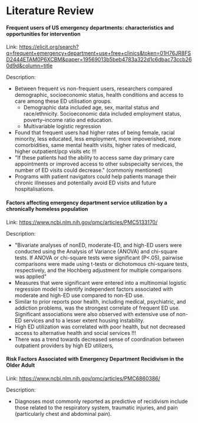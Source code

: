 # Literature Review


#### Frequent users of US emergency departments: characteristics and opportunities for intervention

Link: <https://elicit.org/search?q=frequent+emergency+department+use+free+clinics&token=01H76JR8FSD2444ETAM0P6XCBM&paper=19569013b5beb4783a322d1c6dbac73ccb260d9d&column=title>

Description: 
- Between frequent vs non-frequent users, researchers compared demographic, socioeconomic status, health conditions and access to care among these ED utilisation groups.
  - Demographic data included age, sex, marital status and race/ethnicity. Socioeconomic data included employment status, poverty–income ratio and education.
  - Multivariable logistic regression
- Found that frequent users had higher rates of being female, racial minority, less educated, less employment, more impoverished, more comorbidities, same mental health
  visits, higher rates of medicaid, higher outpatient/pcp visits etc !!!
- "If these patients had the ability to access same day primary care appointments or improved access to other subspecialty services, the number of ED visits could decrease." (commonly mentioned)
- Programs with patient navigators could help patients manage their chronic illnesses and potentially avoid ED visits and future hospitalisations.

#### Factors affecting emergency department service utilization by a chronically homeless population

Link: https://www.ncbi.nlm.nih.gov/pmc/articles/PMC5133170/

Description:
- "Bivariate analyses of nonED, moderate-ED, and high-ED users were conducted using the Analysis of Variance (ANOVA) and chi-square tests. If ANOVA or chi-square tests were significant (P<.05), pairwise comparisons were made using t-tests or dichotomous chi-square tests, respectively, and the Hochberg adjustment for multiple comparisons was applied"
- Measures that were significant were entered into a multinomial logistic regression model to identify independent factors associated with moderate and high-ED use compared to non-ED use.
- Similar to prior reports poor health, including medical, psychiatric, and addiction problems, was the strongest correlate of frequent ED use. Significant associations were also observed with
  extensive use of non-ED services and to a lesser extent housing instability.
- High ED utilization was correlated with poor health, but not decreased access to alternative health and social services !!!
- There was a trend towards decreased sense of coordination between outpatient providers by high ED utilizers,

#### Risk Factors Associated with Emergency Department Recidivism in the Older Adult

Link: https://www.ncbi.nlm.nih.gov/pmc/articles/PMC6860386/ 

Description:
- Diagnoses most commonly reported as predictive of recidivism include those related to the respiratory system, traumatic injuries,
  and pain (particularly chest and abdominal pain).
